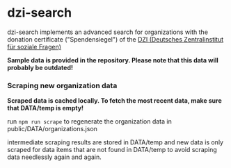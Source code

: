 # dzi-search
dzi-search implements an advanced search for organizations with the 
donation certificate ("Spendensiegel") of the
[DZI (Deutsches Zentralinstitut für soziale Fragen)](https://www.dzi.de)

**Sample data is provided in the repository. Please note that this data will probably be outdated!**

### Scraping new organization data

**Scraped data is cached locally. To fetch the most recent data, make sure that DATA/temp is empty!**

run `npm run scrape` to regenerate the organization data in 
public/DATA/organizations.json

intermediate scraping results are stored in DATA/temp and new data is only 
scraped for data items that are not found in DATA/temp to avoid scraping 
data needlessly again and again.

